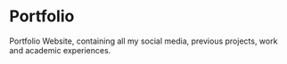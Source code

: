 # Portfolio

Portfolio Website, containing all my social media, previous projects, work and academic experiences.
